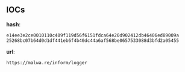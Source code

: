 
## IOCs

__hash__:

```text
e14ee3e2ce0010110c409f119d56f6151fdca64e20d902412db46406ed89009a
25268bc07b64d0d1df441eb6f4b40dc44a6af568be0657533088d3bfd2a05455
```
__url__:

```text
https://malwa.re/inform/logger
```